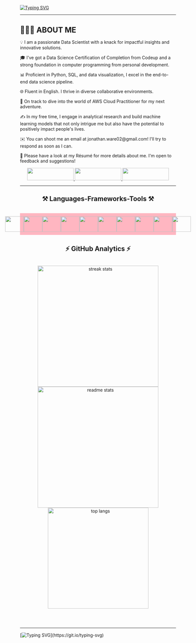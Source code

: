 [![Typing SVG](https://readme-typing-svg.herokuapp.com?font=Fira+Code&size=35&pause=1000&width=435&lines=Hi+there!;My+name+is+Jon+Ware)](https://git.io/typing-svg)

 <hr/>
 
<h1 style="font-size: 24px;">👨🏻‍💻 ABOUT ME</h1>


<body>
<p class="larger-font">💡  I am a passionate Data Scientist with a knack for impactful insights and innovative solutions.</p>
<p class="larger-font">🎓  I've got a Data Science Certification of Completion from Codeup and a strong foundation in computer programming from personal development.</p>
<p class="larger-font">📊  Proficient in Python, SQL, and data visualization, I excel in the end-to-end data science pipeline.</p>
<p class="larger-font">🌐  Fluent in English. I thrive in diverse collaborative environments.</p>
<p class="larger-font">🚀  On track to dive into the world of AWS Cloud Practitioner for my next adventure.</p>
<p class="larger-font">✍️  In my free time, I engage in analytical research and build machine learning models that not only intrigue me but also have the potential to positively impact people's lives.</p>
<p class="larger-font">✉️  You can shoot me an email at jonathan.ware02@gmail.com! I'll try to respond as soon as I can.</p>
<p class="larger-font">📄  Please have a look at my Résumé for more details about me. I'm open to feedback and suggestions!</p>
</body>




 
<div align="center"> 
  <a href="jonathan.ware02@gmail.com">
    <img src="https://img.shields.io/badge/Gmail-333333?style=for-the-badge&logo=gmail&logoColor=red" width="150" height="40" />
  </a>
  <a href="https://www.linkedin.com/in/jontware/" target="_blank">
    <img src="https://img.shields.io/badge/LinkedIn-0077B5?style=for-the-badge&logo=linkedin&logoColor=white" target="_blank" width="150" height="40" />
  </a>
 <a href="https://www.twitter.com/jonathantware/" target="_blank">
    <img src=" https://img.shields.io/badge/Twitter-1DA1F2?style=for-the-badge&logo=twitter&logoColor=white" target="_blank" width="150" height="40" />
  </a>
 

</div>

 <hr/>
 
<h2 align="center">⚒️ Languages-Frameworks-Tools ⚒️</h2>
<br/>
<div align="text-align: center;">
    <link rel="stylesheet" href="https://cdn.jsdelivr.net/gh/devicons/devicon@v2.15.1/devicon.min.css">

</div>
<div align="center">
<div style="display: flex; justify-content: center; align-items: center; background-color: lightpink; padding: 10px;">
    <img src="https://img.icons8.com/color/48/000000/python.png" width="60" height="50">
    <img src="https://www.freepnglogos.com/uploads/logo-mysql-png/logo-mysql-mysql-logo-png-images-are-download-crazypng-21.png" width="60" height="50">
    <img src="https://user-images.githubusercontent.com/67586773/105040771-43887300-5a88-11eb-9f01-bee100b9ef22.png" width="60" height="50">
    <img src="https://upload.wikimedia.org/wikipedia/commons/thumb/f/f3/Apache_Spark_logo.svg/1024px-Apache_Spark_logo.svg.png?20210416091439" width="60" height="50">
    <img src="https://upload.wikimedia.org/wikipedia/commons/thumb/0/05/Scikit_learn_logo_small.svg/1200px-Scikit_learn_logo_small.svg.png" width="60" height="50">
    <img src="https://workforceedtech.org/wp-content/uploads/2019/03/Tableau_Logo_resized.png" width="60" height="50">
    <img src="https://scipy.org/images/logo.svg" width="60" height="50">
    <img src="https://play-lh.googleusercontent.com/yMjUC6LBh7uOCK6wUcIEf5MHZQmSqDPXoInOQLZzw0DWQsPJuvkwSymX2zI4Ok7i_BY" width="60" height="50">
    <img src="https://miro.medium.com/v2/resize:fit:592/1*YM2HXc7f4v02pZBEO8h-qw.png" width="60" height="50">
    <img src="https://download.logo.wine/logo/SQLite/SQLite-Logo.wine.png" width="60" height="50">
</div>
</div>



</div>



<h2 align="center">⚡ GitHub Analytics ⚡</h2>
<br>
<div align=center>
  <img width=390 src="https://streak-stats.demolab.com/?user=jonathantware&count_private=true&theme=react&border_radius=10" alt="streak stats"/>
  <img width=390 src="https://github-readme-stats-salesp07.vercel.app/api?username=jonathantware&count_private=true&show_icons=true&theme=react&rank_icon=github&border_radius=10" alt="readme stats" />
  <br/>
  <img width=325 align="center" src="https://github-readme-stats-salesp07.vercel.app/api/top-langs/?username=jonathantware&hide=HTML&langs_count=8&layout=compact&theme=react&border_radius=10&size_weight=0.5&count_weight=0.5&exclude_repo=github-readme-stats" alt="top langs" />
</div>

<br/><br/>
<hr/>


[![Typing SVG](https://readme-typing-svg.demolab.com/?lines=Shoot+me+a+message+on+LinkedIn!)](https://git.io/typing-svg)

